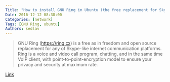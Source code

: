 ```yaml
---
Title: "How to install GNU Ring in Ubuntu (the free replacement for Skype)"
Date: 2016-12-12 08:38:00
Categories: [network]
Tags: [GNU Ring, ubuntu]
Authors: sedlav
---
```


> GNU Ring (https://ring.cx) is a free as in freedom and open source replacement for any of Skype-like internet communication platforms. Ring is a voice and video call program, chatting, and in the same time VoIP client, with point-to-point-encryption model to ensure your privacy and security at maximum rate.

[Link](http://www.ubuntubuzz.com/2016/12/how-to-install-gnu-ring-in-ubuntu-free-replacement-for-skype.html)
